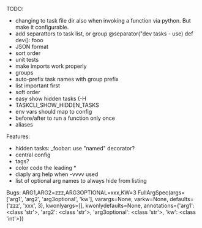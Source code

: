 TODO:
- changing to task file dir also when invoking a function via python. But make it configurable.
- add separattors to task list, or group
  @separator("dev tasks - use)
  def dev():
    fooo
- JSON format
- sort order
- unit tests
- make imports work properly
- groups
- auto-prefix task names with group prefix
- list important first
- soft order
- easy show hidden tasks (-H
- TASKCLI_SHOW_HIDDEN_TASKS
- env vars should map to config
- before/after to run a function only once
- aliases

Features:
- hidden tasks: _foobar: use "named" decorator?
- central config
- tags?
- color code the leading *
- diaply arg help when -vvvv used
- list of optional arg names to always hide from listing

Bugs:
    ARG1,ARG2=zzz,ARG3OPTIONAL=xxx,KW=3
FullArgSpec(args=['arg1', 'arg2', 'arg3optional', 'kw'], varargs=None, varkw=None, defaults=('zzz', 'xxx', 3), kwonlyargs=[], kwonlydefaults=None, annotations={'arg1': <class 'str'>, 'arg2': <class 'str'>, 'arg3optional': <class 'str'>, 'kw': <class 'int'>})